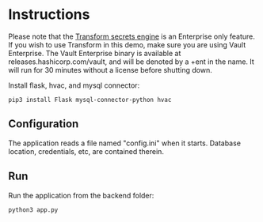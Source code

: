 # Instructions
Please note that the [Transform secrets engine](https://www.vaultproject.io/docs/secrets/transform) is an Enterprise only feature. If you wish to use Transform in this demo, make sure you are using Vault Enterprise. The Vault Enterprise binary is available at releases.hashicorp.com/vault, and will be denoted by a +ent in the name. It will run for 30 minutes without a license before shutting down.

Install flask, hvac, and mysql connector:
```
pip3 install Flask mysql-connector-python hvac
```

## Configuration

The application reads a file named "config.ini" when it starts.  Database location, credentials, etc, are contained therein.  

## Run

Run the application from the backend folder:
```
python3 app.py
```

